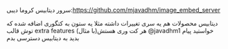 سرور دیتابیس کروما دیبی:https://github.com/mjavadhm/image_embed_server

دیتابیس محصولات هم یه سری تغییرات داشته
مثلا یه ستون به کتگوری اضافه شده که توش قالب extra features هر کت
وری هستش(با مثال)
@javadhm1
خواستید پیام بدید به دیتابیس دسترسی بدم
